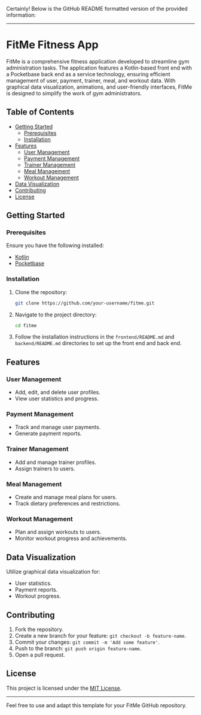 Certainly! Below is the GitHub README formatted version of the provided information:

---

# FitMe Fitness App

FitMe is a comprehensive fitness application developed to streamline gym administration tasks. The application features a Kotlin-based front end with a Pocketbase back end as a service technology, ensuring efficient management of user, payment, trainer, meal, and workout data. With graphical data visualization, animations, and user-friendly interfaces, FitMe is designed to simplify the work of gym administrators.

## Table of Contents

- [Getting Started](#getting-started)
  - [Prerequisites](#prerequisites)
  - [Installation](#installation)
- [Features](#features)
  - [User Management](#user-management)
  - [Payment Management](#payment-management)
  - [Trainer Management](#trainer-management)
  - [Meal Management](#meal-management)
  - [Workout Management](#workout-management)
- [Data Visualization](#data-visualization)
- [Contributing](#contributing)
- [License](#license)

## Getting Started

### Prerequisites

Ensure you have the following installed:

- [Kotlin](https://kotlinlang.org/docs/getting-started.html)
- [Pocketbase](https://pocketbase.io/docs/getting-started)

### Installation

1. Clone the repository:

   ```bash
   git clone https://github.com/your-username/fitme.git
   ```

2. Navigate to the project directory:

   ```bash
   cd fitme
   ```

3. Follow the installation instructions in the `frontend/README.md` and `backend/README.md` directories to set up the front end and back end.

## Features

### User Management

- Add, edit, and delete user profiles.
- View user statistics and progress.

### Payment Management

- Track and manage user payments.
- Generate payment reports.

### Trainer Management

- Add and manage trainer profiles.
- Assign trainers to users.

### Meal Management

- Create and manage meal plans for users.
- Track dietary preferences and restrictions.

### Workout Management

- Plan and assign workouts to users.
- Monitor workout progress and achievements.

## Data Visualization

Utilize graphical data visualization for:

- User statistics.
- Payment reports.
- Workout progress.

## Contributing

1. Fork the repository.
2. Create a new branch for your feature: `git checkout -b feature-name`.
3. Commit your changes: `git commit -m 'Add some feature'`.
4. Push to the branch: `git push origin feature-name`.
5. Open a pull request.

## License

This project is licensed under the [MIT License](LICENSE).

---

Feel free to use and adapt this template for your FitMe GitHub repository.
